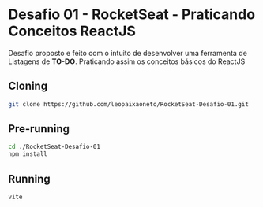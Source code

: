 # Desafio 01 - RocketSeat - Praticando Conceitos ReactJS

Desafio proposto e feito com o intuito de desenvolver uma ferramenta de Listagens de **TO-DO**.
Praticando assim os conceitos básicos do ReactJS
## Cloning

```sh
git clone https://github.com/leopaixaoneto/RocketSeat-Desafio-01.git
```

## Pre-running

```sh
cd ./RocketSeat-Desafio-01
npm install
```

## Running

```sh
vite
```
